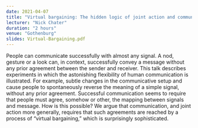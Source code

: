 ```yaml
---
date: 2021-04-07
title: "Virtual bargaining: The hidden logic of joint action and communication"
lecturer: "Nick Chater"
duration: "2 hours"
venue: "Gothenburg"
slides: Virtual-Bargaining.pdf 
---
```

People can communicate successfully with almost any signal. A nod, gesture or a look can, in context, successfully convey a message without any prior agreement between the sender and receiver. This talk describes experiments in which the astonishing flexibility of human communication is illustrated. For example, subtle changes in the communicative setup and cause people to spontaneously reverse the meaning of a simple signal, without any prior agreement. Successful communication seems to require that people must agree, somehow or other, the mapping between signals and message. How is this possible? We argue that communication, and joint action more generally, requires that such agreements are reached by a process of “virtual bargaining,” which is surprisingly sophisticated.
